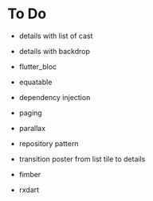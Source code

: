 # To Do

* details with list of cast
* details with backdrop
* flutter_bloc
* equatable
* dependency injection
* paging
* parallax
* repository pattern
* transition poster from list tile to details

* fimber
* rxdart
